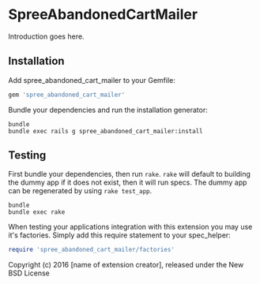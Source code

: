 SpreeAbandonedCartMailer
=========================

Introduction goes here.

Installation
------------

Add spree_abandoned_cart_mailer to your Gemfile:

```ruby
gem 'spree_abandoned_cart_mailer'
```

Bundle your dependencies and run the installation generator:

```shell
bundle
bundle exec rails g spree_abandoned_cart_mailer:install
```

Testing
-------

First bundle your dependencies, then run `rake`. `rake` will default to building the dummy app if it does not exist, then it will run specs. The dummy app can be regenerated by using `rake test_app`.

```shell
bundle
bundle exec rake
```

When testing your applications integration with this extension you may use it's factories.
Simply add this require statement to your spec_helper:

```ruby
require 'spree_abandoned_cart_mailer/factories'
```

Copyright (c) 2016 [name of extension creator], released under the New BSD License
